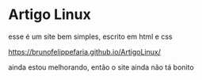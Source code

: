 # Artigo Linux

esse é um site bem simples, escrito em html e css

https://brunofelippefaria.github.io/ArtigoLinux/

ainda estou melhorando, então o site ainda não tá bonito
